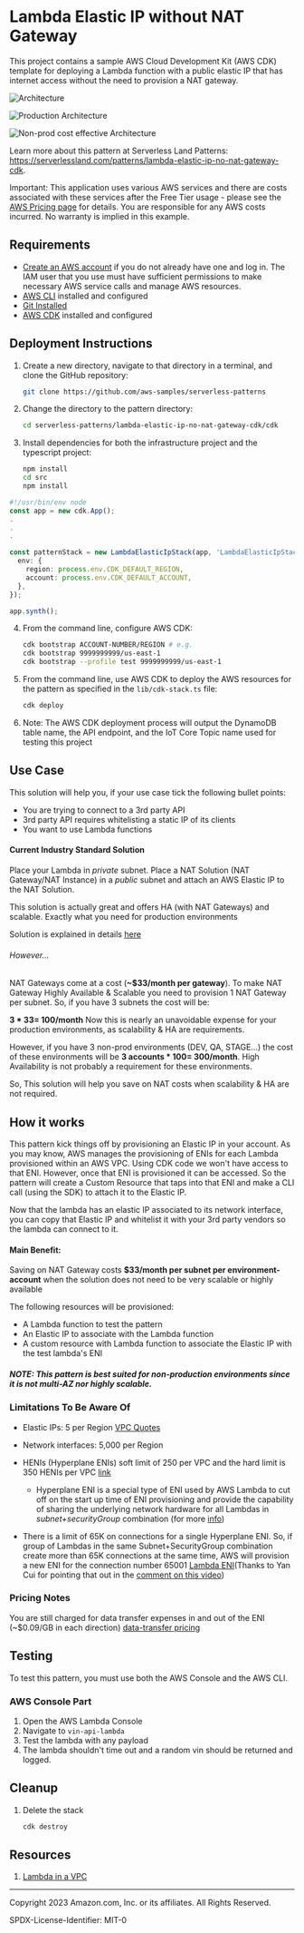 # Lambda Elastic IP without NAT Gateway

This project contains a sample AWS Cloud Development Kit (AWS CDK) template for deploying a Lambda function with a public elastic IP that has internet access without the need to provision a NAT gateway.

![Architecture](assets/Lambda-elastic-ip-no-nat-gateway.svg)

![Production Architecture](assets/Lambda-elastic-ip-with-nat.svg)

![Non-prod cost effective Architecture](assets/Lambda-elastic-ip-with-x-nat-gateway.svg)


Learn more about this pattern at Serverless Land Patterns: https://serverlessland.com/patterns/lambda-elastic-ip-no-nat-gateway-cdk.

Important: This application uses various AWS services and there are costs associated with these services after the Free Tier usage - please see the [AWS Pricing page](https://aws.amazon.com/pricing/) for details. You are responsible for any AWS costs incurred. No warranty is implied in this example.

## Requirements

- [Create an AWS account](https://portal.aws.amazon.com/gp/aws/developer/registration/index.html) if you do not already have one and log in. The IAM user that you use must have sufficient permissions to make necessary AWS service calls and manage AWS resources.
- [AWS CLI](https://docs.aws.amazon.com/cli/latest/userguide/install-cliv2.html) installed and configured
- [Git Installed](https://git-scm.com/book/en/v2/Getting-Started-Installing-Git)
- [AWS CDK](https://docs.aws.amazon.com/cdk/latest/guide/cli.html) installed and configured

## Deployment Instructions

1. Create a new directory, navigate to that directory in a terminal, and clone the GitHub repository:
   ```bash
   git clone https://github.com/aws-samples/serverless-patterns
   ```
2. Change the directory to the pattern directory:
   ```bash
   cd serverless-patterns/lambda-elastic-ip-no-nat-gateway-cdk/cdk
   ```
3. Install dependencies for both the infrastructure project and the typescript project:
   ```bash
   npm install
   cd src
   npm install
   ```

```typescript
#!/usr/bin/env node
const app = new cdk.App();
.
.
.

const patternStack = new LambdaElasticIpStack(app, 'LambdaElasticIpStack', {
  env: {
    region: process.env.CDK_DEFAULT_REGION,
    account: process.env.CDK_DEFAULT_ACCOUNT,
  },
});

app.synth();

```

4. From the command line, configure AWS CDK:
   ```bash
   cdk bootstrap ACCOUNT-NUMBER/REGION # e.g.
   cdk bootstrap 9999999999/us-east-1
   cdk bootstrap --profile test 9999999999/us-east-1
   ```
5. From the command line, use AWS CDK to deploy the AWS resources for the pattern as specified in the `lib/cdk-stack.ts` file:
   ```bash
   cdk deploy
   ```
6. Note: The AWS CDK deployment process will output the DynamoDB table name, the API endpoint, and the IoT Core Topic name used for testing this project


## Use Case
This solution will help you, if your use case tick the following bullet points: 
- You are trying to connect to a 3rd party API
- 3rd party API requires whitelisting a static IP of its clients
- You want to use Lambda functions

#### Current Industry Standard Solution
Place your Lambda in *private* subnet. Place a NAT Solution (NAT Gateway/NAT Instance) in a *public* subnet and attach an AWS Elastic IP to the NAT Solution.

This solution is actually great and offers HA (with NAT Gateways) and scalable. Exactly what you need for production environments

Solution is explained in details [here](https://docs.aws.amazon.com/prescriptive-guidance/latest/patterns/generate-a-static-outbound-ip-address-using-a-lambda-function-amazon-vpc-and-a-serverless-architecture.html)
###### *However...*

NAT Gateways come at a cost (**~$33/month per gateway**). To make NAT Gateway Highly Available & Scalable you need to provision 1 NAT Gateway per subnet.
So, if you have 3 subnets the cost will be:

**3 * $33 = ~$100/month**
Now this is nearly an unavoidable expense for your production environments, as scalability & HA are requirements.

However, if you have 3 non-prod environments (DEV, QA, STAGE...) the cost of these environments will be **3 accounts * $100 = ~$300/month**. High Availability is not probably a requirement for these environments.

So, This solution will help you save on NAT costs when scalability & HA are not required.

## How it works

This pattern kick things off by provisioning an Elastic IP in your account. 
As you may know, AWS manages the provisioning of ENIs for each Lambda provisioned within an AWS VPC. Using CDK code we won't have access to that ENI. However, once that ENI is provisioned it can be accessed. So the pattern will create a Custom Resource that taps into that ENI and make a CLI call (using the SDK) to attach it to the Elastic IP.

Now that the lambda has an elastic IP associated to its network interface, you can copy that Elastic IP and whitelist it with your 3rd party vendors so the lambda can connect to it.

#### Main Benefit:
Saving on NAT Gateway costs **$33/month per subnet per environment-account** when the solution does not need to be very scalable or highly available


The following resources will be provisioned:

- A Lambda function to test the pattern
- An Elastic IP to associate with the Lambda function
- A custom resource with Lambda function to associate the Elastic IP with the test lambda's ENI



##### **NOTE:** This pattern is best suited for non-production environments since it is not multi-AZ nor highly scalable.

### Limitations To Be Aware Of

- Elastic IPs: 5 per Region [VPC Quotes](https://docs.aws.amazon.com/vpc/latest/userguide/amazon-vpc-limits.html)
- Network interfaces:  5,000 per Region
- HENIs (Hyperplane ENIs) soft limit of 250 per VPC and the hard limit is 350 HENIs per VPC [link](https://aws.plainenglish.io/dealing-with-you-have-exceeded-the-maximum-limit-for-hyperplane-enis-for-your-account-223147e7ab64#b6c5)
    - Hyperplane ENI is a special type of ENI used by AWS Lambda to cut off on the start up time of ENI provisioning and provide the capability of sharing the underlying network hardware for all Lambdas in *subnet+securityGroup* combination (for more [info](https://aws.amazon.com/blogs/compute/announcing-improved-vpc-networking-for-aws-lambda-functions/))
    
- There is a limit of 65K on connections for a single Hyperplane ENI. So, if group of Lambdas in the same Subnet+SecurityGroup combination create more than 65K connections at the same time, AWS will provision a new ENI for the connection number 65001 [Lambda ENI](https://docs.aws.amazon.com/lambda/latest/dg/foundation-networking.html#foundation-nw-eni-create)(Thanks to Yan Cui for pointing that out in the [comment on this video](https://www.youtube.com/watch?v=yV1TGDYR3qU&t=92s&ab_channel=YanCui))  

### Pricing Notes
You are still charged for data transfer expenses in and out of the ENI (~$0.09/GB in each direction) [data-transfer pricing](https://aws.amazon.com/ec2/pricing/on-demand/#Data_Transfer)


## Testing

To test this pattern, you must use both the AWS Console and the AWS CLI.

### AWS Console Part

1. Open the AWS Lambda Console
2. Navigate to `vin-api-lambda`
3. Test the lambda with any payload
4. The lambda shouldn't time out and a random vin should be returned and logged.


## Cleanup

1. Delete the stack
   ```bash
   cdk destroy
   ```

## Resources

1. [Lambda in a VPC](https://docs.aws.amazon.com/prescriptive-guidance/latest/patterns/generate-a-static-outbound-ip-address-using-a-lambda-function-amazon-vpc-and-a-serverless-architecture.html)

---

Copyright 2023 Amazon.com, Inc. or its affiliates. All Rights Reserved.

SPDX-License-Identifier: MIT-0
